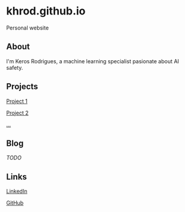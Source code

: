 # khrod.github.io
Personal website

## About
I'm Keros Rodrigues, a machine learning specialist pasionate about AI safety.

## Projects
[Project 1](https://www.khrod.github.io/project1/)

[Project 2](https://www.khrod.github.io/project2/)

[...](https://www.khrod.github.io/project3/)

## Blog
*TODO*

## Links
[LinkedIn](https://www.linkedin.com/in/keros-rodrigues/)

[GitHub](https://github.com/khrod/)
